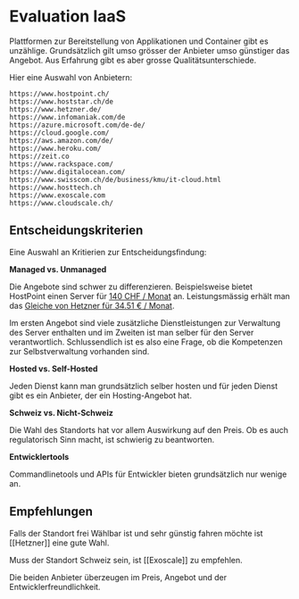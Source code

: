 # Evaluation IaaS
Plattformen zur Bereitstellung von Applikationen und Container gibt es unzählige. Grundsätzlich gilt umso grösser der Anbieter umso günstiger das Angebot. Aus Erfahrung gibt es aber grosse Qualitätsunterschiede.

Hier eine Auswahl von Anbietern:

    https://www.hostpoint.ch/
    https://www.hoststar.ch/de
    https://www.hetzner.de/
    https://www.infomaniak.com/de
    https://azure.microsoft.com/de-de/
    https://cloud.google.com/
    https://aws.amazon.com/de/
    https://www.heroku.com/
    https://zeit.co
    https://www.rackspace.com/
    https://www.digitalocean.com/
    https://www.swisscom.ch/de/business/kmu/it-cloud.html
    https://www.hosttech.ch
    https://www.exoscale.com
    https://www.cloudscale.ch/

## Entscheidungskriterien

Eine Auswahl an Kritierien zur Entscheidungsfindung:

**Managed vs. Unmanaged**

Die Angebote sind schwer zu differenzieren. Beispielsweise bietet HostPoint einen Server für [140 CHF / Monat](https://www.hostpoint.ch/managed-flex-server/managed-flex-server.html) an. Leistungsmässig erhält man das [Gleiche von Hetzner für 34.51 € / Monat](https://www.hetzner.de/managed-server).

Im ersten Angebot sind viele zusätzliche Dienstleistungen zur Verwaltung des Server enthalten und im Zweiten ist man selber für den Server verantwortlich. Schlussendlich ist es also eine Frage, ob die Kompetenzen zur Selbstverwaltung vorhanden sind.

**Hosted vs. Self-Hosted**

Jeden Dienst kann man grundsätzlich selber hosten und für jeden Dienst gibt es ein Anbieter, der ein Hosting-Angebot hat.

**Schweiz vs. Nicht-Schweiz**

Die Wahl des Standorts hat vor allem Auswirkung auf den Preis. Ob es auch regulatorisch Sinn macht, ist schwierig zu beantworten.

**Entwicklertools**

Commandlinetools und APIs für Entwickler bieten grundsätzlich nur wenige an.

## Empfehlungen

Falls der Standort frei Wählbar ist und sehr günstig fahren möchte ist [[Hetzner]] eine gute Wahl.

Muss der Standort Schweiz sein, ist [[Exoscale]] zu empfehlen.

Die beiden Anbieter überzeugen im Preis, Angebot und der Entwicklerfreundlichkeit.